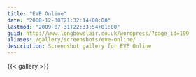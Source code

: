 ```yaml
---
title: "EVE Online"
date: "2008-12-30T21:32:14+00:00"
lastmod: "2009-07-31T22:33:54+01:00"
guid: http://www.longbowslair.co.uk/wordpress/?page_id=199
aliases: /gallery/screenshots/eve-online/
description: Screenshot gallery for EVE Online
---
```


{{< gallery >}}
